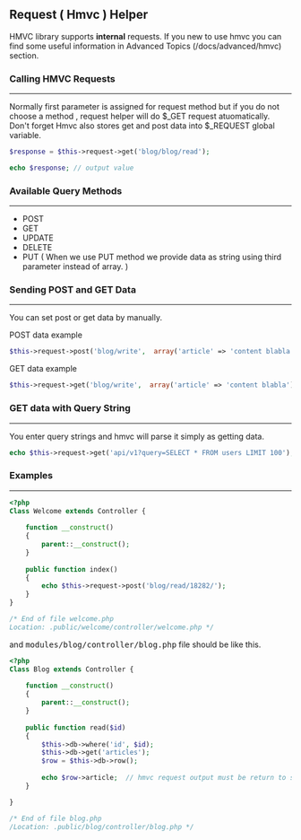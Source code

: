 ## Request ( Hmvc ) Helper

HMVC library supports <b>internal</b> requests. If you new to use hmvc you can find some useful information in Advanced Topics (/docs/advanced/hmvc) section.

### Calling HMVC Requests

------

Normally first parameter is assigned for request method but if you do not choose a method , request helper will do $_GET request atuomatically. Don't forget Hmvc also stores get and post data into $_REQUEST global variable.

```php
$response = $this->request->get('blog/blog/read');

echo $response; // output value
```

### Available Query Methods

------

<ul>
    <li>POST</li>
    <li>GET</li>
    <li>UPDATE</li>
    <li>DELETE</li>
    <li>PUT ( When we use PUT method we provide data as string using third parameter instead of array. )</li>
</ul>

### Sending POST and GET Data

------

You can set post or get data by manually.

POST data example

```php
$this->request->post('blog/write',  array('article' => 'content blabla'));  // data must be array
```

GET data example

```php
$this->request->get('blog/write',  array('article' => 'content blabla'));  // data must be array
```


### GET data with Query String

------

You enter query strings and hmvc will parse it simply as getting data.

```php
echo $this->request->get('api/v1?query=SELECT * FROM users LIMIT 100');
```

### Examples

------

```php
<?php
Class Welcome extends Controller {
    
    function __construct()
    {   
        parent::__construct();
    }           
    
    public function index()
    {   
        echo $this->request->post('blog/read/18282/');
    }
}

/* End of file welcome.php 
Location: .public/welcome/controller/welcome.php */
```

and <kbd>modules/blog/controller/blog.php</kbd> file should be like this.

```php
<?php
Class Blog extends Controller {
    
    function __construct()
    {   
        parent::__construct();
    }           
    
    public function read($id)
    {
        $this->db->where('id', $id);
        $this->db->get('articles');
        $row = $this->db->row();
        
        echo $row->article;  // hmvc request output must be return to string.
    }

}

/* End of file blog.php 
/Location: .public/blog/controller/blog.php */
```